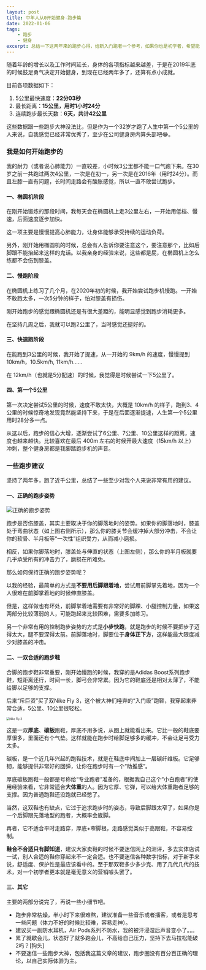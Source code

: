 ```yaml
---
layout: post
title: 中年人从0开始健身-跑步篇
date: 2022-01-06
tags:
    - 跑步
    - 健身
excerpt: 总结一下这两年来的跑步心得，给新入门跑者一个参考，如果你也是初学者，希望能有所帮助
---
```


随着年龄的增长以及工作时间延长，身体的各项指标越来越差，于是在2019年底的时候鼓足勇气决定开始健身，到现在已经两年多了，还算有点小成就。

目前各项数据如下：

1. 5公里最快速度：**22分03秒**
2. 最长距离：**15公里，用时1小时24分**
3. 连续跑步最长天数：**6天，共计42公里**

这些数据跟一些跑步大神没法比，但是作为一个32岁才跑了人生中第一个5公里的人来说，自我感觉已经非常优秀了，至少在公司健身房内算头部吧😂。

### 我是如何开始跑步的

我的耐力（或者说心肺能力）一直较差，小时候3公里都不能一口气跑下来。在30岁之前一共跑过两次4公里，一次是在初一，另一次是在2016年（用时24分）。而且左膝一直有问题，长时间走路会有酸胀感觉，所以一直不敢尝试跑步。

#### 一、椭圆机阶段

在刚开始锻炼的那段时间，我每天会在椭圆机上走3公里左右，一开始用低档、慢速，后面速度逐步加快。  

这一项主要是慢慢提高心肺能力，让身体能够承受持续的运动负荷。  

另外，刚开始用椭圆机的时候，总会有人告诉你要注意这个，要注意那个，比如后脚跟不能抬起来这样的鬼话。以我亲身的经验来说，这些都是屁，在椭圆机上怎么练都不会伤到膝盖。  

#### 二、慢跑阶段

在椭圆机上练习了几个月，在2020年初的时候，我开始尝试跑步机慢跑。一开始不敢跑太多，一次5分钟的样子，怕对膝盖有损伤。  

刚开始跑步的感觉跟椭圆机还是有很大差距的，能明显感觉到跑步消耗更多。  

在坚持几周之后，我就可以跑2公里了，当时感觉还挺好的。  

#### 三、快速跑阶段

在能跑到3公里的时候，我开始了提速，从一开始的 9km/h 的速度，慢慢提到 10km/h，10.5km/h, 11km/h……

在 12km/h（也就是5分配速）的时候，我觉得是时候尝试一下5公里了。

#### 四、第一个5公里

第一次决定尝试5公里的时候，速度不敢太快，大概是 10km/h 的样子，跑到3、4公里的时候惊奇地发现竟然能坚持下来，于是在后面逐渐提速，人生第一个5公里用时28分多一点。  

从这以后，跑步的信心大增，逐渐尝试了6公里、7公里、10公里这样的距离，速度也越来越快。比较喜欢在最后 400m 左右的时候开最大速度（15km/h 以上）冲刺，整个健身房都是我脚踏跑步机的声音。

### 一些跑步建议

坚持了两年多，跑了近千公里，总结了一些至少对我个人来说非常有用的建议。

#### 一、正确的跑步姿势

![正确的跑步姿势](https://z_blog.oss-cn-hangzhou.aliyuncs.com/blog/2kTw-hcikcev9486923.jpg)

跑步是否伤膝盖，其实主要取决于你的脚落地时的姿势。如果你的脚落地时，膝盖处于弯曲状态（如上图右侧所示），那么你的膝关节会缓冲掉大部分冲击，不会让你的软骨、半月板等“一次性”组织受力，从而减小磨损。  

相反，如果你脚落地时，膝盖处与伸直的状态（上图左侧），那么你的半月板就要几乎承受所有的冲击力了，磨损在所难免。  

那么如何保持正确的跑步姿势呢？  

以我的经验，最简单的方式是**不要用后脚跟着地**，尝试用前脚掌先着地，因为一个人很难在前脚掌着地的时候伸直膝盖。  

但是，这样做也有坏处，前脚掌着地需要有非常好的脚踝、小腿控制力量，如果这两部分比较薄弱的人，可能跑起来比较困难，需要多加练习。  

另一个非常有用的控制跑步姿势的方式是**小步快跑**，就是跑步的时候不要把步子迈得太大，腿不要深得太前。前脚落地时，脚要位于**身体正下方**，这样能最大限度减少对膝盖的冲击。  

#### 二、一双合适的跑步鞋

合脚的跑步鞋非常重要，刚开始慢跑的时候，我穿的是Adidas Boost系列跑步鞋，短距离还行，时间一长，脚弓会非常累。因为它的鞋底还是相对太薄了，不能给脚以足够的支撑。  

后来“斥巨资”买了双Nike Fly 3，这个被大神们唾弃的“入门级”跑鞋，我穿起来非常合适，5公里、10公里很轻松。  

<img src="https://z_blog.oss-cn-hangzhou.aliyuncs.com/blog/AT8240-007_Nike_Zoom_Fly_3_Black_b-L_de746995-ee87-48bd-a0e6-192fb927e1b6_720x.jpg" alt="Nike Fly 3" style="zoom:50%;" />

这是一双**厚底**、**碳板**跑鞋，厚底不用多说，从图上就能看出来。它比一般的鞋底要厚很多，里面还有个气垫。这样就能在跑步时给脚足够多的缓冲，不会让足弓受力太多。  

碳板，是一个近几年兴起的跑鞋技术，就是在鞋底中间加上一层碳纤维板。它足够韧，能够提供非常好的回弹，让你在跑步时有一个“助推感”。  

厚底碳板跑鞋一般都是号称给“专业跑者”准备的，根据我自己这个“小白跑者”的使用经验来看，它非常适合**大体重**的人。因为它厚、它弹，可以给大体重跑者足够的支撑。因为普通跑鞋还没跑就已经憋了。  

当然，这双鞋也有缺点，它过于追求跑步时的姿态，导致后脚跟太窄了，如果你是一个后脚跟先落地型的跑者，大概率会崴脚。  

再者，它不适合平时走路穿，厚底+窄脚根，走路感觉类似于高跟鞋，不容易控制。  

**鞋合不合适只有脚知道**，建议大家卖鞋的时候不要迷信网上的测评，多去实体店试一试，别人合适的鞋你穿起来不一定合适。也不要迷信各种数字指标，对于新手来说，舒适度、保护性是最应该看中的。至于那双鞋多少多少克、用了几代几代的技术，对一个初学者更本就是毫无意义的营销噱头罢了。

#### 三、其它

主要的两部分说完了，再说一些小细节吧。  

- 跑步非常枯燥，半小时下来很难熬，建议准备一些音乐或者播客，或者是思考一些问题（体力不好的时候比较难，容易走神）。
- 建议买一副防水耳机，Air Pods系列不防水，我的被汗浸湿后声音变小了。。。
- 累了就歇会儿，状态好了就多跑会儿，不高给自己压力，坚持下去马拉松能破2吗？[狗头]
- 不要迷信一些跑步大神，包括我这篇文章的建议，跑步圈没有百分百正确的理论，以自己实际体验为主。


